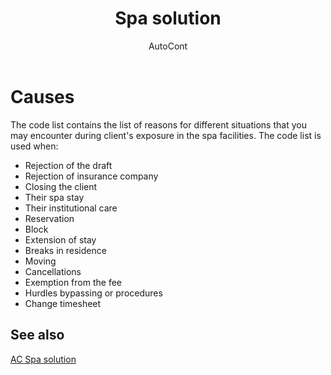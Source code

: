 ﻿---
    title: "Spa solution"
    author: AutoCont
    ms.date: 04/30/2018
    ms.topic: article
    ms.prod: dynamics-nav-2017
    ms.contentlocale: en
    ms.lasthandoff: 04/30/2018
---

# Causes

The code list contains the list of reasons for different situations that you may encounter during client's exposure in the spa facilities. The code list is used when:
-	Rejection of the draft
-	Rejection of insurance company
-	Closing the client
-	Their spa stay
-	Their institutional care
-	Reservation
-	Block
-	Extension of stay
-	Breaks in residence
-	Moving
-	Cancellations
-	Exemption from the fee
-	Hurdles bypassing or procedures
-	Change timesheet 




## <a name="see-also"></a>See also
[AC Spa solution](ac-spa-solution.md)